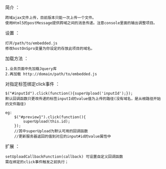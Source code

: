简介 ：

    跨域ajax文件上传，目前版本只能一次上传一个文件。
    使用Html5的postMessage提供跨域之间的消息传递。注意console里面的输出调整项目。


设置 ：

    打开/path/to/embedded.js
    修改hostOnSpro变量为你设定的存放此项目的域名。

加载方法 ：

    1.业务页面中先加载Jquery库
    2.再加载 http://domain/path/to/embedded.js


对指定标签绑定click事件 ：

    $("#inputId").click(function(){superUpload('inputId');});
    默认回调函数只更改传递的标签inputId的value值为上传的路径(没有域名，是从根路径开始的文件路径)

    eg:
        $("#preview1").click(function(){
            superUpload(this.id);
        });
        //其中superUpload为默认可用的回调函数
        //更新服务器返回的值到对应的input#id的value属性中


扩展 ：

    setUploadCallbackFunction(callback) 可设置自定义回调函数
    需在绑定的click事件触发之前执行；